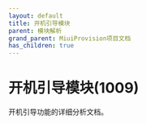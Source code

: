 ```yaml
---
layout: default
title: 开机引导模块
parent: 模块解析
grand_parent: MiuiProvision项目文档
has_children: true
---
```


# 开机引导模块(1009)

开机引导功能的详细分析文档。
